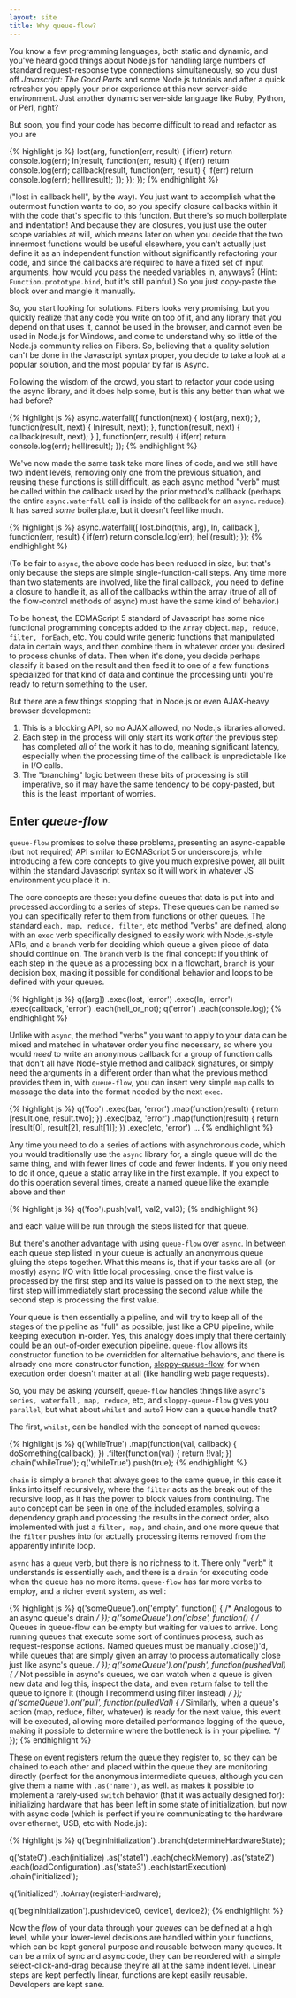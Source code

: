```yaml
---
layout: site
title: Why queue-flow?
---
```

You know a few programming languages, both static and dynamic, and you've heard good things about Node.js for handling large numbers of standard request-response type connections simultaneously, so you dust off *Javascript: The Good Parts* and some Node.js tutorials and after a quick refresher you apply your prior experience at this new server-side environment. Just another dynamic server-side language like Ruby, Python, or Perl, right?

But soon, you find your code has become difficult to read and refactor as you are

{% highlight js %}
lost(arg, function(err, result) {
    if(err) return console.log(err);
    In(result, function(err, result) {
        if(err) return console.log(err);
        callback(result, function(err, result) {
            if(err) return console.log(err);
            hell(result);
        });
    });
});
{% endhighlight %}

("lost in callback hell", by the way). You just want to accomplish what the outermost function wants to do, so you specify closure callbacks within it with the code that's specific to this function. But there's so much boilerplate and indentation! And because they are closures, you just use the outer scope variables at will, which means later on when you decide that the two innermost functions would be useful elsewhere, you can't actually just define it as an independent function without significantly refactoring your code, and since the callbacks are required to have a fixed set of input arguments, how would you pass the needed variables in, anyways? (Hint: ``Function.prototype.bind``, but it's still painful.) So you just copy-paste the block over and mangle it manually.

So, you start looking for solutions. ``Fibers`` looks very promising, but you quickly realize that any code you write on top of it, and any library that you depend on that uses it, cannot be used in the browser, and cannot even be used in Node.js for Windows, and come to understand why so little of the Node.js community relies on Fibers. So, believing that a quality solution can't be done in the Javascript syntax proper, you decide to take a look at a popular solution, and the most popular by far is Async.

Following the wisdom of the crowd, you start to refactor your code using the async library, and it does help some, but is this any better than what we had before?

{% highlight js %}
async.waterfall([
    function(next) {
        lost(arg, next);
    },
    function(result, next) {
        In(result, next);
    },
    function(result, next) {
        callback(result, next);
    }
], function(err, result) {
    if(err) return console.log(err);
    hell(result);
});
{% endhighlight %}

We've now made the same task take more lines of code, and we still have two indent levels, removing only one from the previous situation, and reusing these functions is still difficult, as each async method "verb" must be called within the callback used by the prior method's callback (perhaps the entire ``async.waterfall`` call is inside of the callback for an ``async.reduce``). It has saved *some* boilerplate, but it doesn't feel like much.

{% highlight js %}
async.waterfall([
    lost.bind(this, arg),
    In,
    callback
], function(err, result) {
    if(err) return console.log(err);
    hell(result);
});
{% endhighlight %}

(To be fair to ``async``, the above code has been reduced in size, but that's only because the steps are simple single-function-call steps. Any time more than two statements are involved, like the final callback, you need to define a closure to handle it, as all of the callbacks within the array (true of all of the flow-control methods of async) must have the same kind of behavior.)

To be honest, the ECMAScript 5 standard of Javascript has some nice functional programming concepts added to the ``Array`` object. ``map, reduce, filter, forEach``, etc. You could write generic functions that manipulated data in certain ways, and then combine them in whatever order you desired to process chunks of data. Then when it's done, you decide perhaps classify it based on the result and then feed it to one of a few functions specialized for that kind of data and continue the processing until you're ready to return something to the user.

But there are a few things stopping that in Node.js or even AJAX-heavy browser development:

1. This is a blocking API, so no AJAX allowed, no Node.js libraries allowed.</li>
2. Each step in the process will only start its work *after* the previous step has completed *all* of the work it has to do, meaning significant latency, especially when the processing time of the callback is unpredictable like in I/O calls.</li>
3. The "branching" logic between these bits of processing is still imperative, so it may have the same tendency to be copy-pasted, but this is the least important of worries.</li>

## Enter *queue-flow*

``queue-flow`` promises to solve these problems, presenting an async-capable (but not required) API similar to ECMAScript 5 or underscore.js, while introducing a few core concepts to give you much expresive power, all built within the standard Javascript syntax so it will work in whatever JS environment you place it in.

The core concepts are these: you define queues that data is put into and processed according to a series of steps. These queues can be named so you can specifically refer to them from functions or other queues. The standard ``each, map, reduce, filter``, etc method "verbs" are defined, along with an ``exec`` verb specifically designed to easily work with Node.js-style APIs, and a ``branch`` verb for deciding which queue a given piece of data should continue on. The ``branch`` verb is the final concept: if you think of each step in the queue as a processing box in a flowchart, ``branch`` is your decision box, making it possible for conditional behavior and loops to be defined with your queues.

{% highlight js %}
q([arg])
    .exec(lost, 'error')
    .exec(In, 'error')
    .exec(callback, 'error')
    .each(hell_or_not);
q('error')
    .each(console.log);
{% endhighlight %}

Unlike with ``async``, the method "verbs" you want to apply to your data can be mixed and matched in whatever order you find necessary, so where you would *need* to write an anonymous callback for a group of function calls that don't all have Node-style method and callback signatures, or simply need the arguments in a different order than what the previous method provides them in, with ``queue-flow``, you can insert very simple ``map`` calls to massage the data into the format needed by the next ``exec``.

{% highlight js %}
q('foo')
    .exec(bar, 'error')
    .map(function(result) { return [result.one, result.two]; })
    .exec(baz, 'error')
    .map(function(result) { return [result[0], result[2], result[1]]; })
    .exec(etc, 'error')
    ...
{% endhighlight %}

Any time you need to do a series of actions with asynchronous code, which you would traditionally use the ``async`` library for, a single queue will do the same thing, and with fewer lines of code and fewer indents. If you only need to do it once, queue a static array like in the first example. If you expect to do this operation several times, create a named queue like the example above and then

{% highlight js %}
q('foo').push(val1, val2, val3);
{% endhighlight %}

and each value will be run through the steps listed for that queue.

But there's another advantage with using ``queue-flow`` over ``async``. In between each queue step listed in your queue is actually an anonymous queue gluing the steps together. What this means is, that if your tasks are all (or mostly) async I/O with little local processing, once the first value is processed by the first step and its value is passed on to the next step, the first step will immediately start processing the second value while the second step is processing the first value.

Your queue is then essentially a pipeline, and will try to keep all of the stages of the pipeline as "full" as possible, just like a CPU pipeline, while keeping execution in-order. Yes, this analogy does imply that there certainly could be an out-of-order execution pipeline. ``queue-flow`` allows its constructor function to be overridden for alternative behaviors, and there is already one more constructor function, [sloppy-queue-flow](https://github.com/dfellis/sloppy-queue-flow), for when execution order doesn't matter at all (like handling web page requests).

So, you may be asking yourself, ``queue-flow`` handles things like ``async``'s ``series, waterfall, map, reduce``, etc, and ``sloppy-queue-flow`` gives you ``parallel``, but what about ``whilst`` and ``auto``? How can a queue handle that?

The first, ``whilst``, can be handled with the concept of named queues:

{% highlight js %}
q('whileTrue')
    .map(function(val, callback) {
        doSomething(callback);
    })
    .filter(function(val) { return !!val; })
    .chain('whileTrue');
q('whileTrue').push(true);
{% endhighlight %}

``chain`` is simply a ``branch`` that always goes to the same queue, in this case it links into itself recursively, where the ``filter`` acts as the break out of the recursive loop, as it has the power to block values from continuing. The ``auto`` concept can be seen in [one of the included examples](https://github.com/dfellis/queue-flow/blob/master/examples/graph.js), solving a dependency graph and processing the results in the correct order, also implemented with just a ``filter, map,`` and ``chain``, and one more queue that the ``filter`` pushes into for actually processing items removed from the apparently infinite loop.

``async`` has a ``queue`` verb, but there is no richness to it. There only "verb" it understands is essentially ``each``, and there is a ``drain`` for executing code when the queue has no more items. ``queue-flow`` has far more verbs to employ, and a richer event system, as well:

{% highlight js %}
q('someQueue').on('empty', function() { /* Analogous to an async queue's drain */ });
q('someQueue').on('close', function() {
    /* Queues in queue-flow can be empty but waiting for values to arrive.
       Long running queues that execute some sort of continues process,
       such as request-response actions. Named queues must be manually
       .close()'d, while queues that are simply given an array to process
       automatically close just like async's queue.                       */
});
q('someQueue').on('push', function(pushedVal) {
    /* Not possible in async's queues, we can watch when a queue is given
       new data and log this, inspect the data, and even return false to
       tell the queue to ignore it (though I recommend using filter instead) */
});
q('someQueue').on('pull', function(pulledVal) {
    /* Similarly, when a queue's action (map, reduce, filter, whatever) is
       ready for the next value, this event will be executed, allowing more
       detailed performance logging of the queue, making it possible to
       determine where the bottleneck is in your pipeline.                  */
});
{% endhighlight %}

These ``on`` event registers return the queue they register to, so they can be chained to each other and placed within the queue they are monitoring directly (perfect for the anonymous intermediate queues, although you can give them a name with ``.as('name')``, as well. ``as`` makes it possible to implement a rarely-used ``switch`` behavior (that it was actually designed for): initializing hardware that has been left in some state of initialization, but now with async code (which is perfect if you're communicating to the hardware over ethernet, USB, etc with Node.js):

{% highlight js %}
q('beginInitialization')
    .branch(determineHardwareState);

q('state0')
    .each(initialize)
    .as('state1')
    .each(checkMemory)
    .as('state2')
    .each(loadConfiguration)
    .as('state3')
    .each(startExecution)
    .chain('initialized');

q('initialized')
    .toArray(registerHardware);

q('beginInitialization').push(device0, device1, device2);
{% endhighlight %}

Now the *flow* of your data through your *queues* can be defined at a high level, while your lower-level decisions are handled within your functions, which can be kept general purpose and reusable between many queues. It can be a mix of sync and async code, they can be reordered with a simple select-click-and-drag because they're all at the same indent level. Linear steps are kept perfectly linear, functions are kept easily reusable. Developers are kept sane.
